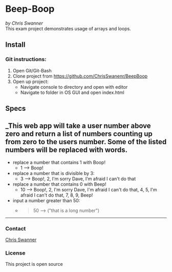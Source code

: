 # Beep-Boop
_by Chris Swanner_  
This exam project demonstrates usage of arrays and loops.
## Install
### Git instructions:
1. Open Git/Git-Bash
2. Clone project from https://github.com/ChrisSwanenr/BeepBoop
3. Open up project:
    * Navigate console to directory and open with editor
    * Navigate to folder in OS GUI and open index.html
## Specs
_This web app will take a user number above zero and return a list of numbers counting up from zero to the users number. Some of the listed numbers will be replaced with words.
---
* replace a number that contains 1 with Boop!
    * 1 --> Boop!  
* replace a number that is divisible by 3:
    * 3 --> Boop!, 2, I'm sorry Dave, I'm afraid I can't do that
* replace a number that contains 0 with Beep!
    * 10 --> Boop!, 2, I'm sorry Dave, I'm afraid I can't do that, 4, 5, I'm afraid I can't do that, 7, 8, 9, Beep!
* input a number greater than 50:
    * >50 --> ("that is a long number")
---
### Contact
[Chris Swanner](https://github.com/ChrisSwanenr)
### License
This project is open source
